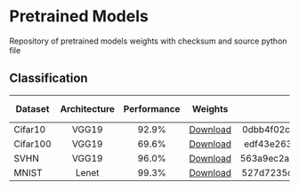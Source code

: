# Pretrained Models
Repository of pretrained models weights with checksum and source python file

## Classification
| Dataset        | Architecture    | Performance  | Weights                                                                                             | Checksum                         | Source file                                                                                                       |
| -------------- |:---------------:| :----------: | :-------------------------------------------------------------------------------------------------: | :------------------------------: | :----------------------------------------------------------------------------------------------------------------:|
| Cifar10        | VGG19           | 92.9%        | [Download](https://pageperso.lis-lab.fr/~luc.giffon/saved_models/cifar10_vgg19_1570693209.h5)       | 0dbb4f02ceb1f4acb6e24831758106e5 |    [Source](https://github.com/lucgiffon/pretrained-models/blob/master/models/classification/cifar10_vgg19.py)    |
| Cifar100       | VGG19           | 69.6%        | [Download](https://pageperso.lis-lab.fr/~luc.giffon/saved_models/cifar100_vgg19_1570789868.h5)      | edf43e263fec05e2c013dd5a2128fc38 |    [Source](https://github.com/lucgiffon/pretrained-models/blob/master/models/classification/cifar100_vgg19.py)   |
| SVHN           | VGG19           | 96.0%        | [Download](https://pageperso.lis-lab.fr/~luc.giffon/saved_models/svhn_vgg19_1570786657.h5)          | 563a9ec2aad37459bd1ed0e329441b05 |    [Source](https://github.com/lucgiffon/pretrained-models/blob/master/models/classification/svhn_vgg19.py)       |
| MNIST          | Lenet           | 99.3%        | [Download](https://pageperso.lis-lab.fr/~luc.giffon/saved_models/mnist_lenet_1570207294.h5)         | 527d7235c213278df1d15d3fe685eb5c |    [Source](https://github.com/lucgiffon/pretrained-models/blob/master/models/classification/mnist_lenet.py)      |
